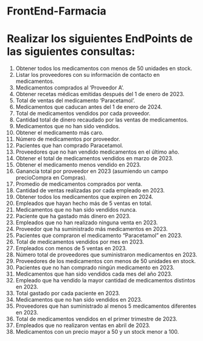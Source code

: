 # FrontEnd-Farmacia
# Realizar los siguientes EndPoints de las siguientes consultas:

1. Obtener todos los medicamentos con menos de 50 unidades en stock.
2. Listar los proveedores con su información de contacto en medicamentos.
3. Medicamentos comprados al ‘Proveedor A’.
4. Obtener recetas médicas emitidas después del 1 de enero de 2023.
5. Total de ventas del medicamento ‘Paracetamol’.
6. Medicamentos que caducan antes del 1 de enero de 2024.
7. Total de medicamentos vendidos por cada proveedor.
8. Cantidad total de dinero recaudado por las ventas de medicamentos.
9. Medicamentos que no han sido vendidos.
10. Obtener el medicamento más caro.
11. Número de medicamentos por proveedor.
12. Pacientes que han comprado Paracetamol.
13. Proveedores que no han vendido medicamentos en el último año.
14. Obtener el total de medicamentos vendidos en marzo de 2023.
15. Obtener el medicamento menos vendido en 2023.
16. Ganancia total por proveedor en 2023 (asumiendo un campo precioCompra en Compras).
17. Promedio de medicamentos comprados por venta.
18. Cantidad de ventas realizadas por cada empleado en 2023.
19. Obtener todos los medicamentos que expiren en 2024.
20. Empleados que hayan hecho más de 5 ventas en total.
21. Medicamentos que no han sido vendidos nunca.
22. Paciente que ha gastado más dinero en 2023.
23. Empleados que no han realizado ninguna venta en 2023.
24. Proveedor que ha suministrado más medicamentos en 2023.
25. Pacientes que compraron el medicamento “Paracetamol” en 2023.
26. Total de medicamentos vendidos por mes en 2023.
27. Empleados con menos de 5 ventas en 2023.
28. Número total de proveedores que suministraron medicamentos en 2023.
29. Proveedores de los medicamentos con menos de 50 unidades en stock.
30. Pacientes que no han comprado ningún medicamento en 2023.
31. Medicamentos que han sido vendidos cada mes del año 2023.
32. Empleado que ha vendido la mayor cantidad de medicamentos distintos en 2023.
33. Total gastado por cada paciente en 2023.
34. Medicamentos que no han sido vendidos en 2023.
35. Proveedores que han suministrado al menos 5 medicamentos diferentes en 2023.
36. Total de medicamentos vendidos en el primer trimestre de 2023.
37. Empleados que no realizaron ventas en abril de 2023.
38. Medicamentos con un precio mayor a 50 y un stock menor a 100.